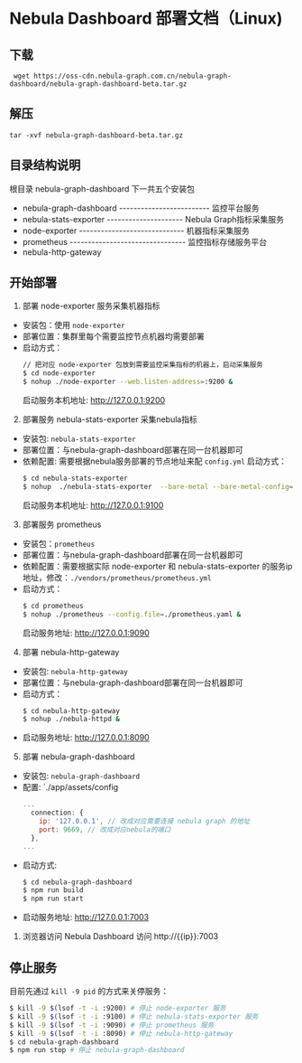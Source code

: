 # Nebula Dashboard 部署文档（Linux)

## 下载
` wget https://oss-cdn.nebula-graph.com.cn/nebula-graph-dashboard/nebula-graph-dashboard-beta.tar.gz`

## 解压
`tar -xvf nebula-graph-dashboard-beta.tar.gz`


## 目录结构说明
根目录 nebula-graph-dashboard 下一共五个安装包
- nebula-graph-dashboard ------------------------- 监控平台服务
- nebula-stats-exporter --------------------- Nebula Graph指标采集服务
- node-exporter ----------------------------- 机器指标采集服务
- prometheus -------------------------------- 监控指标存储服务平台
- nebula-http-gateway


## 开始部署

1. 部署 node-exporter 服务采集机器指标
- 安装包：使用 `node-exporter`
- 部署位置：集群里每个需要监控节点机器均需要部署
- 启动方式：
  ```bash
  // 把对应 node-exporter 包放到需要监控采集指标的机器上，启动采集服务
  $ cd node-exporter
  $ nohup ./node-exporter --web.listen-address=:9200 &
  ```
  启动服务本机地址: http://127.0.0.1:9200

2. 部署服务 nebula-stats-exporter 采集nebula指标
- 安装包: `nebula-stats-exporter`
- 部署位置：与nebula-graph-dashboard部署在同一台机器即可
- 依赖配置: 需要根据nebula服务部署的节点地址来配 `config.yml`
  启动方式：
  ```bash
  $ cd nebula-stats-exporter
  $ nohup  ./nebula-stats-exporter  --bare-metal --bare-metal-config=./config.yaml &
  ```
  启动服务本机地址: http://127.0.0.1:9100

3. 部署服务 prometheus
- 安装包：`prometheus`
- 部署位置：与nebula-graph-dashboard部署在同一台机器即可
- 依赖配置：需要根据实际 node-exporter 和 nebula-stats-exporter 的服务ip地址，修改：`./vendors/prometheus/prometheus.yml`
- 启动方式：
  ```bash
  $ cd prometheus
  $ nohup ./prometheus --config.file=./prometheus.yaml &
  ```
  启动服务地址: http://127.0.0.1:9090

4. 部署 nebula-http-gateway
- 安装包: `nebula-http-gateway`
- 部署位置：与nebula-graph-dashboard部署在同一台机器即可
- 启动方式：
  ```bash
  $ cd nebula-http-gateway
  $ nohup ./nebula-httpd &
  ```
- 启动服务地址: http://127.0.0.1:8090

5. 部署 nebula-graph-dashboard
- 安装包: `nebula-graph-dashboard`
- 配置: `./app/assets/config
  ```javascript
  ...
    connection: {
      ip: '127.0.0.1', // 改成对应需要连接 nebula graph 的地址
      port: 9669, // 改成对应nebula的端口
    },
  ...
  ```
- 启动方式:
  ```bash
  $ cd nebula-graph-dashboard
  $ npm run build
  $ npm run start
  ```
- 启动服务地址: http://127.0.0.1:7003

1. 浏览器访问 Nebula Dashboard
访问 http://{{ip}}:7003


## 停止服务
目前先通过 `kill -9 pid` 的方式来关停服务：

```bash
$ kill -9 $(lsof -t -i :9200) # 停止 node-exporter 服务
$ kill -9 $(lsof -t -i :9100) # 停止 nebula-stats-exporter 服务
$ kill -9 $(lsof -t -i :9090) # 停止 prometheus 服务
$ kill -9 $(lsof -t -i :8090) # 停止 nebula-http-gateway
$ cd nebula-graph-dashboard
$ npm run stop # 停止 nebula-graph-dashboard
```


